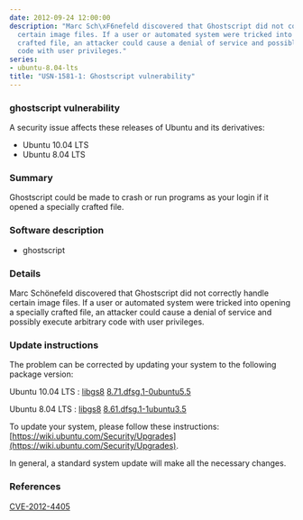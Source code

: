```yaml
---
date: 2012-09-24 12:00:00
description: "Marc Sch\xF6nefeld discovered that Ghostscript did not correctly handle
  certain image files. If a user or automated system were tricked into opening a specially
  crafted file, an attacker could cause a denial of service and possibly execute arbitrary
  code with user privileges."
series:
- ubuntu-8.04-lts
title: "USN-1581-1: Ghostscript vulnerability"
---
```


### ghostscript vulnerability

A security issue affects these releases of Ubuntu and its derivatives:

* Ubuntu 10.04 LTS
* Ubuntu 8.04 LTS

### Summary

Ghostscript could be made to crash or run programs as your login if it opened a specially crafted file.

### Software description

* ghostscript 

### Details

Marc Schönefeld discovered that Ghostscript did not correctly handle certain image files. If a user or automated system were tricked into opening a specially crafted file, an attacker could cause a denial of service and possibly execute arbitrary code with user privileges. 

### Update instructions

The problem can be corrected by updating your system to the following package version:

Ubuntu 10.04 LTS
 : [libgs8](https://launchpad.net/ubuntu/+source/ghostscript) <span> [8.71.dfsg.1-0ubuntu5.5](https://launchpad.net/ubuntu/+source/ghostscript/8.71.dfsg.1-0ubuntu5.5) </span> 

Ubuntu 8.04 LTS
 : [libgs8](https://launchpad.net/ubuntu/+source/ghostscript) <span> [8.61.dfsg.1-1ubuntu3.5](https://launchpad.net/ubuntu/+source/ghostscript/8.61.dfsg.1-1ubuntu3.5) </span> 

To update your system, please follow these instructions: [https://wiki.ubuntu.com/Security/Upgrades](https://wiki.ubuntu.com/Security/Upgrades).

In general, a standard system update will make all the necessary changes. 

### References

 [CVE-2012-4405](http://people.ubuntu.com/~ubuntu-security/cve/CVE-2012-4405)
